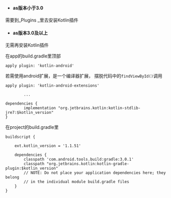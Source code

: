 * #### as版本小于3.0

需要到_Plugins _里去安装Kotlin插件

* #### as版本3.0及以上

无需再安装Kotlin插件

在app的build.gradle里顶部

```
apply plugin: 'kotlin-android'
```

若需使用android扩展，是一个编译器扩展， 摆脱代码中的`findViewById()`调用

```
apply plugin: 'kotlin-android-extensions'

        ...

dependencies {
        implementation "org.jetbrains.kotlin:kotlin-stdlib-jre7:$kotlin_version"
}
```

在project的build.gradle里

```
buildscript {

    ext.kotlin_version = '1.1.51'

    dependencies {
        classpath 'com.android.tools.build:gradle:3.0.1'
        classpath "org.jetbrains.kotlin:kotlin-gradle-plugin:$kotlin_version"
        // NOTE: Do not place your application dependencies here; they belong
        // in the individual module build.gradle files
    }
}
```



